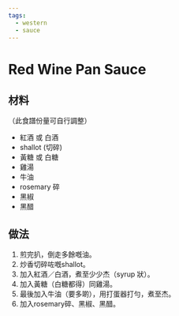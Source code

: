```yaml
---
tags:
  - western
  - sauce
---
```


# Red Wine Pan Sauce

## 材料
（此食譜份量可自行調整）
- 紅酒 或 白酒
- shallot (切碎)
- 黃糖 或 白糖
- 雞湯
- 牛油
- rosemary 碎
- 黑椒
- 黑醋

## 做法
1. 煎完扒，倒走多餘嘅油。
2. 炒香切碎咗嘅shallot。
3. 加入紅酒／白酒，煮至少少杰（syrup 狀）。
4. 加入黃糖（白糖都得）同雞湯。
5. 最後加入牛油（要多啲），用打蛋器打勻，煮至杰。
6. 加入rosemary碎、黑椒、黑醋。
